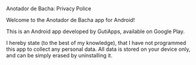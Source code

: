 Anotador de Bacha: Privacy Police

Welcome to the Anotador de Bacha app for Android!

This is an Android app developed by GutiApps, available on Google Play.

I hereby state (to the best of my knowledge), that I have not programmed this app to collect any personal data. All data is stored on your device only, and can be simply erased by uninstalling it.
